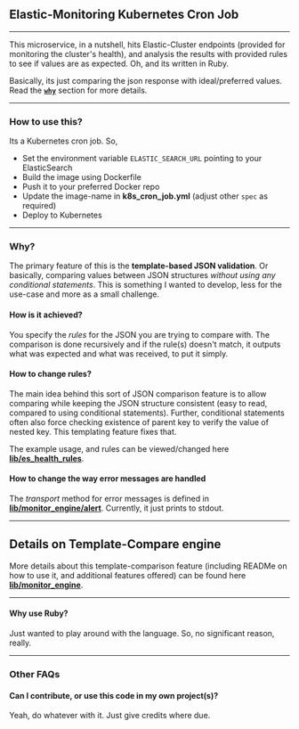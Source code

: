 ## Elastic-Monitoring Kubernetes Cron Job

---

This microservice, in a nutshell, hits Elastic-Cluster endpoints (provided for monitoring the cluster's health), and analysis the results with provided rules to see if values are as expected. Oh, and its written in Ruby.

Basically, its just comparing the json response with ideal/preferred values. Read the [**`why`**][1] section for more details.

---

### How to use this?

Its a Kubernetes cron job. So,

* Set the environment variable `ELASTIC_SEARCH_URL` pointing to your ElasticSearch
* Build the image using Dockerfile
* Push it to your preferred Docker repo
* Update the image-name in **k8s_cron_job.yml** (adjust other `spec` as required)
* Deploy to Kubernetes

---

### Why?

The primary feature of this is the **template-based JSON validation**. Or basically, comparing values between JSON structures *without using any conditional statements*. This is something I wanted to develop, less for the use-case and more as a small challenge.

#### How is it achieved?

You specify the *rules* for the JSON you are trying to compare with. The comparison is done recursively and if the rule(s) doesn't match, it outputs what was expected and what was received, to put it simply.

#### How to change rules?

The main idea behind this sort of JSON comparison feature is to allow comparing while keeping the JSON structure consistent (easy to read, compared to using conditional statements). Further, conditional statements often also force checking existence of parent key to verify the value of nested key. This templating feature fixes that.

The example usage, and rules can be viewed/changed here [**lib/es_health_rules**][2].

#### How to change the way error messages are handled

The *transport* method for error messages is defined in [**lib/monitor_engine/alert**][3]. Currently, it just prints to stdout.

---

## Details on Template-Compare engine

More details about this template-comparison feature (including READMe on how to use it, and additional features offered) can be found here [**lib/monitor_engine**][4].

---

#### Why use Ruby?

Just wanted to play around with the language. So, no significant reason, really.

---

### Other FAQs

#### Can I contribute, or use this code in my own project(s)?

Yeah, do whatever with it. Just give credits where due.

  [1]: https://github.com/Jaskaranbir/ElasticSearch_Monitor_K8s_Cron#why
  [2]: https://github.com/Jaskaranbir/ElasticSearch_Monitor_K8s_Cron/tree/master/lib/es_health_rules
  [3]: https://github.com/Jaskaranbir/ElasticSearch_Monitor_K8s_Cron/blob/master/lib/monitor_engine/alert.rb
  [4]: https://github.com/Jaskaranbir/ElasticSearch_Monitor_K8s_Cron/tree/master/lib/monitor_engine

